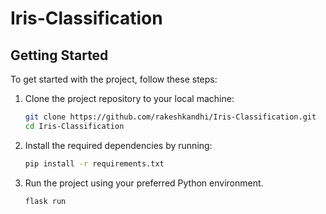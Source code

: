 # Iris-Classification

## Getting Started

To get started with the project, follow these steps:

1. Clone the project repository to your local machine:

    ```bash
    git clone https://github.com/rakeshkandhi/Iris-Classification.git
    cd Iris-Classification
    ```

2. Install the required dependencies by running:

    ```bash
    pip install -r requirements.txt
    ```

3. Run the project using your preferred Python environment.

    ```
    flask run
    ```